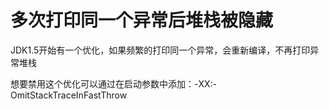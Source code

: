 # 多次打印同一个异常后堆栈被隐藏

JDK1.5开始有一个优化，如果频繁的打印同一个异常，会重新编译，不再打印异常堆栈

想要禁用这个优化可以通过在启动参数中添加：-XX:-OmitStackTraceInFastThrow

